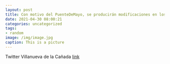 ```yaml
---
layout: post
title: Con motivo del PuenteDeMayo, se producirán modificaciones en los horarios de los centros municipales. Para más información 👉 ht...
date: 2021-04-30 08:00:21
categories: uncategorized
tags:
- random
image: /img/image.jpg
caption: This is a picture
---
```

Twitter Villanueva de la Cañada [link](https://twitter.com/AytoVDLCanada/status/1387740196377071618)
